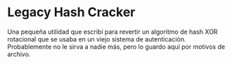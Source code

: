 # Legacy Hash Cracker

Una pequeña utilidad que escribí para revertir un algoritmo de hash XOR rotacional que se usaba en un viejo sistema de autenticación. Probablemente no le sirva a nadie más, pero lo guardo aquí por motivos de archivo.
